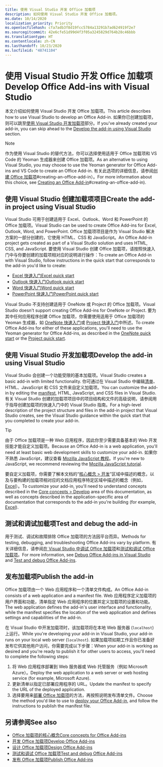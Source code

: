 ```yaml
---
title: 使用 Visual Studio 开发 Office 加载项
description: 如何使用 Visual Studio 开发 Office 加载项。
ms.date: 10/14/2020
localization_priority: Priority
ms.openlocfilehash: cfa7adb3f8d19fcc5784a13291b7ad624919f2e7
ms.sourcegitcommit: 42e6cfe51d99d4f3f05a3245829d764b28c46bbb
ms.translationtype: HT
ms.contentlocale: zh-CN
ms.lasthandoff: 10/23/2020
ms.locfileid: "48741104"
---
```

# <a name="develop-office-add-ins-with-visual-studio"></a><span data-ttu-id="f8d71-103">使用 Visual Studio 开发 Office 加载项</span><span class="sxs-lookup"><span data-stu-id="f8d71-103">Develop Office Add-ins with Visual Studio</span></span>

<span data-ttu-id="f8d71-104">本文介绍如何使用 Visual Studio 开发 Office 加载项。</span><span class="sxs-lookup"><span data-stu-id="f8d71-104">This article describes how to use Visual Studio to develop an Office Add-in.</span></span> <span data-ttu-id="f8d71-105">如果你已创建加载项，则可以跳至[使用 Visual Studio 开发加载项](#develop-the-add-in-using-visual-studio)部分。</span><span class="sxs-lookup"><span data-stu-id="f8d71-105">If you've already created your add-in, you can skip ahead to the [Develop the add-in using Visual Studio](#develop-the-add-in-using-visual-studio) section.</span></span>

> [!NOTE]
> <span data-ttu-id="f8d71-106">作为使用 Visual Studio 的替代方法，你可以选择使用适用于 Office 加载项和 VS Code 的 Yeoman 生成器来创建 Office 加载项。</span><span class="sxs-lookup"><span data-stu-id="f8d71-106">As an alternative to using Visual Studio, you may choose to use the Yeoman generator for Office Add-ins and VS Code to create an Office Add-in.</span></span> <span data-ttu-id="f8d71-107">有关此选项的详细信息，请参阅[创建 Office 加载项](../develop/develop-overview.md)#creating-an-office-add-in）。</span><span class="sxs-lookup"><span data-stu-id="f8d71-107">For more information about this choice, see [Creating an Office Add-in](../develop/develop-overview.md)#creating-an-office-add-in).</span></span>

## <a name="create-the-add-in-project-using-visual-studio"></a><span data-ttu-id="f8d71-108">使用 Visual Studio 创建加载项项目</span><span class="sxs-lookup"><span data-stu-id="f8d71-108">Create the add-in project using Visual Studio</span></span>

<span data-ttu-id="f8d71-109">Visual Studio 可用于创建适用于 Excel、Outlook、Word 和 PowerPoint 的 Office 加载项。</span><span class="sxs-lookup"><span data-stu-id="f8d71-109">Visual Studio can be used to create Office Add-ins for Excel, Outlook, Word, and PowerPoint.</span></span> <span data-ttu-id="f8d71-110">Office 加载项项目是作为 Visual Studio 解决方案的一部分创建的，它使用 HTML、CSS 和 JavaScript。</span><span class="sxs-lookup"><span data-stu-id="f8d71-110">An Office Add-in project gets created as part of a Visual Studio solution and uses HTML, CSS, and JavaScript.</span></span> <span data-ttu-id="f8d71-111">要使用 Visual Studio 创建 Office 加载项，请按照快速入门中与你要创建的加载项相对应的说明进行操作：</span><span class="sxs-lookup"><span data-stu-id="f8d71-111">To create an Office Add-in with Visual Studio, follow instructions in the quick start that corresponds to the add-in you'd like to create:</span></span>

- [<span data-ttu-id="f8d71-112">Excel 快速入门</span><span class="sxs-lookup"><span data-stu-id="f8d71-112">Excel quick start</span></span>](../quickstarts/excel-quickstart-jquery.md?tabs=visualstudio)
- [<span data-ttu-id="f8d71-113">Outlook 快速入门</span><span class="sxs-lookup"><span data-stu-id="f8d71-113">Outlook quick start</span></span>](../quickstarts/outlook-quickstart.md?tabs=visualstudio)
- [<span data-ttu-id="f8d71-114">Word 快速入门</span><span class="sxs-lookup"><span data-stu-id="f8d71-114">Word quick start</span></span>](../quickstarts/word-quickstart.md?tabs=visualstudio)
- [<span data-ttu-id="f8d71-115">PowerPoint 快速入门</span><span class="sxs-lookup"><span data-stu-id="f8d71-115">PowerPoint quick start</span></span>](../quickstarts/powerpoint-quickstart.md?tabs=visualstudio)

<span data-ttu-id="f8d71-116">Visual Studio 不支持创建适用于 OneNote 或 Project 的 Office 加载项。</span><span class="sxs-lookup"><span data-stu-id="f8d71-116">Visual Studio doesn't support creating Office Add-ins for OneNote or Project.</span></span> <span data-ttu-id="f8d71-117">要为其中任何应用程序创建 Office 加载项，你需要使用适用于 Office 加载项的 Yeoman 生成器，如 [OneNote 快速入门](../quickstarts/onenote-quickstart.md)或 [Project 快速入门](../quickstarts/project-quickstart.md)中所述。</span><span class="sxs-lookup"><span data-stu-id="f8d71-117">To create Office Add-ins for either of these applications, you'll need to use the Yeoman generator for Office Add-ins, as described in the [OneNote quick start](../quickstarts/onenote-quickstart.md) or the [Project quick start](../quickstarts/project-quickstart.md).</span></span>

## <a name="develop-the-add-in-using-visual-studio"></a><span data-ttu-id="f8d71-118">使用 Visual Studio 开发加载项</span><span class="sxs-lookup"><span data-stu-id="f8d71-118">Develop the add-in using Visual Studio</span></span>

<span data-ttu-id="f8d71-119">Visual Studio 会创建一个功能受限的基本加载项。</span><span class="sxs-lookup"><span data-stu-id="f8d71-119">Visual Studio creates a basic add-in with limited functionality.</span></span> <span data-ttu-id="f8d71-120">你可通过在 Visual Studio 中编辑[清单](add-in-manifests.md)、HTML、JavaScript 和 CSS 文件来自定义加载项。</span><span class="sxs-lookup"><span data-stu-id="f8d71-120">You can customize the add-in by editing the [manifest](add-in-manifests.md), HTML, JavaScript, and CSS files in Visual Studio.</span></span> <span data-ttu-id="f8d71-121">有关 Visual Studio 创建的加载项项目中的项目结构和文件的高级说明，请参阅用于指导创建加载项的快速入门中的 Visual Studio 指南。</span><span class="sxs-lookup"><span data-stu-id="f8d71-121">For a high-level description of the project structure and files in the add-in project that Visual Studio creates, see the Visual Studio guidance within the quick start that you completed to create your add-in.</span></span> 

> [!TIP]
> <span data-ttu-id="f8d71-122">由于 Office 加载项是一种 Web 应用程序，因此你至少需要具备基本的 Web 开发技能才能自定义加载项。</span><span class="sxs-lookup"><span data-stu-id="f8d71-122">Because an Office Add-in is a web application, you'll need at least basic web development skills to customize your add-in.</span></span> <span data-ttu-id="f8d71-123">如果你不熟悉 JavaScript，建议查看 [Mozilla JavaScript 教程](https://developer.mozilla.org/docs/Web/JavaScript/Guide/Introduction)。</span><span class="sxs-lookup"><span data-stu-id="f8d71-123">If you're new to JavaScript, we recommend reviewing the [Mozilla JavaScript tutorial](https://developer.mozilla.org/docs/Web/JavaScript/Guide/Introduction).</span></span>

<span data-ttu-id="f8d71-124">要自定义加载项，你需要了解本文档的“[核心概念 > 开发](develop-overview.md)”区域中描述的概念，以及与要构建的加载项相对应的文档应用程序特定区域中描述的概念（例如，[Excel](../excel/index.yml)）。</span><span class="sxs-lookup"><span data-stu-id="f8d71-124">To customize your add-in, you'll need to understand concepts described in the [Core concepts > Develop](develop-overview.md) area of this documentation, as well as concepts described in the application-specific area of documentation that corresponds to the add-in you're building (for example, [Excel](../excel/index.yml)).</span></span> 

## <a name="test-and-debug-the-add-in"></a><span data-ttu-id="f8d71-125">测试和调试加载项</span><span class="sxs-lookup"><span data-stu-id="f8d71-125">Test and debug the add-in</span></span>

<span data-ttu-id="f8d71-126">用于测试、调试和故障排除 Office 加载项的方法因平台而异。</span><span class="sxs-lookup"><span data-stu-id="f8d71-126">Methods for testing, debugging, and troubleshooting Office Add-ins vary by platform.</span></span> <span data-ttu-id="f8d71-127">有关详细信息，请参阅[在 Visual Studio 中调试 Office 加载项](debug-office-add-ins-in-visual-studio.md)和[测试和调试 Office 加载项](../testing/test-debug-office-add-ins.md)。</span><span class="sxs-lookup"><span data-stu-id="f8d71-127">For more information, see [Debug Office Add-ins in Visual Studio](debug-office-add-ins-in-visual-studio.md) and [Test and debug Office Add-ins](../testing/test-debug-office-add-ins.md).</span></span>

## <a name="publish-the-add-in"></a><span data-ttu-id="f8d71-128">发布加载项</span><span class="sxs-lookup"><span data-stu-id="f8d71-128">Publish the add-in</span></span>

<span data-ttu-id="f8d71-129">Office 加载项由一个 Web 应用程序和一个清单文件构成。</span><span class="sxs-lookup"><span data-stu-id="f8d71-129">An Office Add-in consists of a web application and a manifest file.</span></span> <span data-ttu-id="f8d71-130">Web 应用程序定义加载项的用户界面和功能，清单指定 Web 应用程序的位置并定义加载项的设置和功能。</span><span class="sxs-lookup"><span data-stu-id="f8d71-130">The web application defines the add-in's user interface and functionality, while the manifest specifies the location of the web application and defines settings and capabilities of the add-in.</span></span>

<span data-ttu-id="f8d71-131">在 Visual Studio 中开发加载项时，该加载项将在本地 Web 服务器 (`localhost`) 上运行。</span><span class="sxs-lookup"><span data-stu-id="f8d71-131">While you're developing your add-in in Visual Studio, your add-in runs on your local web server (`localhost`).</span></span> <span data-ttu-id="f8d71-132">如果加载项如期工作且你已准备好发布它供其他用户访问，你需要完成以下步骤：</span><span class="sxs-lookup"><span data-stu-id="f8d71-132">When your add-in is working as desired and you're ready to publish it for other users to access, you'll need to complete the following steps:</span></span>

1. <span data-ttu-id="f8d71-133">将 Web 应用程序部署到 Web 服务器或 Web 托管服务（例如 Microsoft Azure）。</span><span class="sxs-lookup"><span data-stu-id="f8d71-133">Deploy the web application to a web server or web hosting service (for example, Microsoft Azure).</span></span>
2. <span data-ttu-id="f8d71-134">更新清单以指定已部署应用程序的 URL。</span><span class="sxs-lookup"><span data-stu-id="f8d71-134">Update the manifest to specify the URL of the deployed application.</span></span> 
3. <span data-ttu-id="f8d71-135">选择要用来[部署 Office 加载项](../publish/publish.md)的方法，再按照说明发布清单文件。</span><span class="sxs-lookup"><span data-stu-id="f8d71-135">Choose the method you'd like to use to [deploy your Office Add-in](../publish/publish.md), and follow the instructions to publish the manifest file.</span></span>

## <a name="see-also"></a><span data-ttu-id="f8d71-136">另请参阅</span><span class="sxs-lookup"><span data-stu-id="f8d71-136">See also</span></span>

- [<span data-ttu-id="f8d71-137">Office 加载项的核心概念</span><span class="sxs-lookup"><span data-stu-id="f8d71-137">Core concepts for Office Add-ins</span></span>](../overview/core-concepts-office-add-ins.md)
- [<span data-ttu-id="f8d71-138">开发 Office 加载项</span><span class="sxs-lookup"><span data-stu-id="f8d71-138">Develop Office Add-ins</span></span>](../develop/develop-overview.md)
- [<span data-ttu-id="f8d71-139">设计 Office 加载项</span><span class="sxs-lookup"><span data-stu-id="f8d71-139">Design Office Add-ins</span></span>](../design/add-in-design.md)
- [<span data-ttu-id="f8d71-140">测试和调试 Office 加载项</span><span class="sxs-lookup"><span data-stu-id="f8d71-140">Test and debug Office Add-ins</span></span>](../testing/test-debug-office-add-ins.md)
- [<span data-ttu-id="f8d71-141">发布 Office 加载项</span><span class="sxs-lookup"><span data-stu-id="f8d71-141">Publish Office Add-ins</span></span>](../publish/publish.md)
